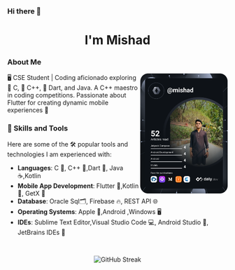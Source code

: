 ### Hi there 👋
<h1 align="center">I'm Mishad</h1>

### About Me
<a href="https://app.daily.dev/mishad"><img align="right" src="https://github.com/mishad01/mishad01/blob/main/devcard.svg" width="200" alt="Sakif Rahaman Mishad's Dev Card"/></a>


🖥️ CSE Student | Coding aficionado exploring 🤖 C, 🤖 C++, 🎯 Dart, and Java. A C++ maestro in coding competitions. Passionate about Flutter for creating dynamic mobile experiences 📱

### 🚀 Skills and Tools
Here are some of the 🛠️ popular tools and technologies I am experienced with:
- **Languages**: C 🔢, C++ 🤖,Dart 🎯, Java ☕,Kotlin
- **Mobile App Development**: Flutter 📱,Kotlin 📱, GetX 🚀
- **Database**: Oracle Sql🗂️, Firebase 🔥, REST API 🌐
- **Operating Systems**: Apple 🍎,Android ,Windows 🖥️
- **IDEs**: Sublime Text Editor,Visual Studio Code 💻, Android Studio 📱, JetBrains IDEs 🚀
<br/>
  
<p align="center"> <img src="https://github-readme-streak-stats.herokuapp.com/?user=mishad01&theme=dark&hide_border=false" alt="GitHub Streak" /></p>








